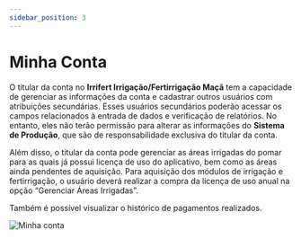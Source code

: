 ```yaml
---
sidebar_position: 3
---
```


# Minha Conta

O titular da conta no **Irrifert Irrigação/Fertirrigação Maçã** tem a capacidade de gerenciar as informações da conta e cadastrar outros usuários com atribuições secundárias. Esses usuários secundários poderão acessar os campos relacionados à entrada de dados e verificação de relatórios. No entanto, eles não terão permissão para alterar as informações do **Sistema de Produção**, que são de responsabilidade exclusiva do titular da conta.

Além disso, o titular da conta pode gerenciar as áreas irrigadas do pomar para as quais já possui licença de uso do aplicativo, bem como as áreas ainda pendentes de aquisição. Para aquisição dos módulos de irrigação e fertirrigação, o usuário deverá realizar a compra da licença de uso anual na opção “Gerenciar Áreas Irrigadas”.

Também é possível visualizar o histórico de pagamentos realizados.

![Minha conta](https://github.com/user-attachments/assets/7cd16e6b-d092-444c-bf51-e153fad9b596)
